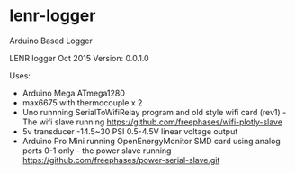 # lenr-logger
Arduino Based Logger


LENR logger
Oct 2015
Version: 0.0.1.0

Uses:
- Arduino Mega ATmega1280
- max6675 with thermocouple x 2
- Uno runnning SerialToWifiRelay program and old style wifi card (rev1) - The wifi slave
  running https://github.com/freephases/wifi-plotly-slave
- 5v transducer -14.5~30 PSI 0.5-4.5V linear voltage output
- Arduino Pro Mini running OpenEnergyMonitor SMD card using analog ports 0-1 only - the power slave
  running https://github.com/freephases/power-serial-slave.git
